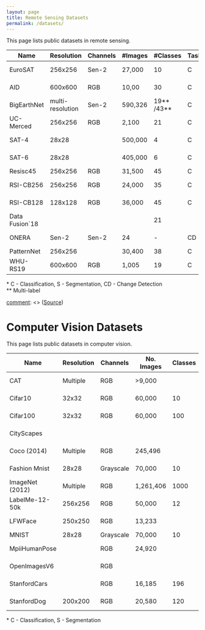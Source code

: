 ```yaml
---
layout: page
title: Remote Sensing Datasets
permalink: /datasets/
---
```


This page lists public datasets in remote sensing.

| Name           | Resolution       | Channels | #Images | #Classes   | Task\* | Ref.                                                                                                                                                                                     |
|----------------|------------------|----------|---------|------------|--------|------------------------------------------------------------------------------------------------------------------------------------------------------------------------------------------|
| EuroSAT        | 256x256          | Sen-2    | 27,000  | 10         | C      | [Source](https://github.com/phelber/eurosat), [P1](https://doi.org/10.1109/JSTARS.2019.2918242), [P2](https://doi.org/10.1109/IGARSS.2018.8519248)                                       |
| AID            | 600x600          | RGB      | 10,00   | 30         | C      | [Source](https://captain-whu.github.io/AID/), [P1](https://doi.org/10.1109/TGRS.2017.2685945)                                                                                            |
| BigEarthNet    | multi-resolution | Sen-2    | 590,326 | 19** /43** | C      | [Source](http://bigearth.net/), [P1](https://doi.org/10.1109/IGARSS.2019.8900532), [P2](https://doi.org/10.1109/MGRS.2021.3089174)                                                       |
| UC-Merced      | 256x256          | RGB      | 2,100   | 21         | C      | [Source](http://weegee.vision.ucmerced.edu/datasets/landuse.html), [P1](https://doi.org/10.1145/1869790.1869829)                                                                         |
| SAT-4          | 28x28            |          | 500,000 | 4          | C      | [Source](https://csc.lsu.edu/~saikat/deepsat/), [P1](https://doi.org/10.1145/2820783.2820816)                                                                                            |
| SAT-6          | 28x28            |          | 405,000 | 6          | C      | [Source](https://csc.lsu.edu/~saikat/deepsat/), [P1](https://doi.org/10.1145/2820783.2820816)                                                                                            |
| Resisc45       | 256x256          | RGB      | 31,500  | 45         | C      | [P1](https://doi.org/10.1109/JPROC.2017.2675998)                                                                                                                                         |
| RSI-CB256      | 256x256          | RGB      | 24,000  | 35         | C      | [Source](https://github.com/lehaifeng/RSI-CB), [P1](https://doi.org/10.3390/s20061594)                                                                                                   |
| RSI-CB128      | 128x128          | RGB      | 36,000  | 45         | C      | [Source](https://github.com/lehaifeng/RSI-CB), [P1](https://doi.org/10.3390/s20061594)                                                                                                   |
| Data Fusion`18 |                  |          |         | 21         |        | [Source](https://ieee-dataport.org/open-access/2018-ieee-grss-data-fusion-challenge-%E2%80%93-fusion-multispectral-lidar-and-hyperspectral-data)                                         |
| ONERA          | Sen-2            | Sen-2    | 24      | -          | CD     | [Source](https://rcdaudt.github.io/oscd/), [P1](https://doi.org/10.1109/IGARSS.2018.8518015)                                                                                             |
| PatternNet     | 256x256          |          | 30,400  | 38         | C      | [P1](https://ui.adsabs.harvard.edu/link_gateway/2018JPRS..145..197Z/doi:10.1016/j.isprsjprs.2018.01.004)                                                                                 |
| WHU-RS19       | 600x600          | RGB      | 1,005   | 19         | C      | [Source](https://captain-whu.github.io/BED4RS/), [P1](https://www.isprs.org/proceedings/xxxviii/part7/a/pdf/298_XXXVIII-part7A.pdf), [P2](https://ieeexplore.ieee.org/document/5545358)  |

\* C - Classification, S - Segmentation, CD - Change Detection <br/>
\** Multi-label 


[comment]: <> (https://github.com/CAPTAIN-WHU/PRCV2021_RS, https://captain-whu.github.io/GID/, https://captain-whu.github.io/BED4RS/, https://captain-whu.github.io/DiRS/, https://github.com/CAPTAIN-WHU)
[comment]: <> (https://ieeexplore.ieee.org/stamp/stamp.jsp?tp=&arnumber=8518882)

[comment]: <> (## 2018 IEEE GRSS Data Fusion Challenge)
[comment]: <> (This datasets was creaded for the 2018 IEEE GRSS data fusion challenge and composes of aerial image tiles showing varying land-use classes.)
[comment]: <> (*Key Features:*)
[comment]: <> (* Number of images: TBD)
[comment]: <> (* Number of classes: 21)
[comment]: <> (* Label type: single label)
[comment]: <> (* geo-referenced: TBD)
[comment]: <> (* Image resolution: TBD)
[comment]: <> ([Source](https://ieee-dataport.org/open-access/2018-ieee-grss-data-fusion-challenge-%E2%80%93-fusion-multispectral-lidar-and-hyperspectral-data))



[comment]: <> (## Resisc45)
[comment]: <> (Website is currently down. - 19.7.2022)




# Computer Vision Datasets
This page lists public datasets in computer vision.

| Name            | Resolution | Channels  | No. Images | Classes | Task\* | Ref.                                                                                                                                                                          |
|-----------------|------------|-----------|------------|---------|--------|-------------------------------------------------------------------------------------------------------------------------------------------------------------------------------|
| CAT             | Multiple   | RGB       | >9,000     |         | S      | [Source](https://www.kaggle.com/crawford/cat-dataset), [P1]()                                                                                                                 | 
| Cifar10         | 32x32      | RGB       | 60,000     | 10      | C      | [Source](https://www.cs.toronto.edu/~kriz/cifar.html), [P1](https://www.cs.toronto.edu/~kriz/learning-features-2009-TR.pdf)                                                   | 
| Cifar100        | 32x32      | RGB       | 60,000     | 100     | C      | [Source](https://www.cs.toronto.edu/~kriz/cifar.html), [P1](https://www.cs.toronto.edu/~kriz/learning-features-2009-TR.pdf)                                                   | 
| CityScapes      |            |           |            |         |        | [Source](), [P1]()                                                                                                                                                            | 
| Coco (2014)     | Multiple   | RGB       | 245,496    |         | S      | [Source](https://cocodataset.org/#home), [P1](https://link.springer.com/chapter/10.1007/978-3-319-10602-1_48)                                                                 | 
| Fashion Mnist   | 28x28      | Grayscale | 70,000     | 10      | C      | [Source](https://github.com/zalandoresearch/fashion-mnist), [P1](https://arxiv.org/abs/1708.07747)                                                                            | 
| ImageNet (2012) | Multiple   | RGB       | 1,261,406  | 1000    | C      | [Source](https://www.image-net.org/), [P1](https://doi.org/10.1007/s11263-015-0816-y)                                                                                         | 
| LabelMe-12-50k  | 256x256    | RGB       | 50,000     | 12      | C      | [Source](https://www.ais.uni-bonn.de/download/datasets.html), [P1](https://doi.org/10.1109/ICICISYS.2009.5357786)                                                             | 
| LFWFace         | 250x250    | RGB       | 13,233     |         | S      | [Source](http://vis-www.cs.umass.edu/lfw/), [P1](https://doi.org/10.1007/978-3-319-25958-1), [P2](http://vis-www.cs.umass.edu/lfw/lfw.pdf)                                    | 
| MNIST           | 28x28      | Grayscale | 70,000     | 10      | C      |                                                                                                                                                                               | 
| MpiiHumanPose   |            | RGB       | 24,920     |         | S      | [Source](http://human-pose.mpi-inf.mpg.de/), [P1](https://doi.org/10.1109/CVPR.2014.471)                                                                                      | 
| OpenImagesV6    |            | RGB       |            |         | S      | [Source](https://storage.googleapis.com/openimages/web/factsfigures_v6.html), [P1](https://doi.org/10.1007/s11263-020-01316-z), [P2](https://doi.org/10.1109/CVPR.2019.01197) | 
| StanfordCars    |            | RGB       | 16,185     | 196     | C      | [Source](http://ai.stanford.edu/~jkrause/cars/car_dataset.html), [P1](http://ai.stanford.edu/~jkrause/papers/3drr13.pdf)                                                      | 
| StanfordDog     | 200x200    | RGB       | 20,580     | 120     | C      | [Source](http://vision.stanford.edu/aditya86/ImageNetDogs/), [P1](http://people.csail.mit.edu/khosla/papers/fgvc2011.pdf)                                                     | 

\* C - Classification, S - Segmentation <br/>
